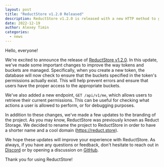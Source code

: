 ```yaml
---
layout: post
title: "ReductStore v1.2.0 Released"
description: ReductStore v1.2.0 is released with a new HTTP method to get permission for the current API token
date: 2022-12-19
author: Alexey Timin
categories:
  - news
---
```


Hello, everyone!

We're excited to announce the release
of [ReductStore v1.2.0](https://github.com/reductstore/reductstore/releases/tag/v1.2.0). In this update, we've made some
important changes to
improve the way tokens and buckets are managed. Specifically, when you create a new token, the database will now check
to ensure that the buckets specified in the token's permissions actually exist. This will help prevent errors and ensure
that users have the proper access to the appropriate buckets.

<!--more-->

We've also added a new endpoint, `GET /api/v1/me`, which allows users to retrieve their current permissions. This can be
useful for checking what actions a user is allowed to perform, or for debugging purposes.

In addition to these changes, we've made a few updates to the branding of the project. As you may know, ReductStore was
previously known as Reduct Storage. We decided to rename the project to ReductStore in order to have a shorter name and
a cool domain (https://reduct.store).

We hope these updates will improve your experience with ReductStore. As always, if you have any questions or feedback,
don't hesitate to reach out in [Discord](https://discord.gg/8wPtPGJYsn) or by opening a discussion
on [GitHub](https://github.com/reductstore/reductstore/discussions).

Thank you for using ReductStore!
